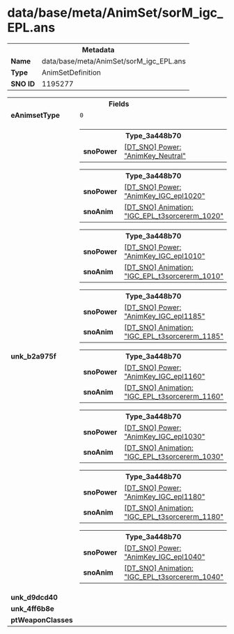 <h1>data/base/meta/AnimSet/sorM_igc_EPL.ans</h1><table><tr><th colspan="100%">Metadata</th></tr><tr><td><b>Name</b></td><td>data/base/meta/AnimSet/sorM_igc_EPL.ans</td></tr><tr><td><b>Type</b></td><td>AnimSetDefinition</td></tr><tr><td><b>SNO ID</b></td><td>1195277</td></tr></table>

<table><tr><th colspan="100%">Fields</th></tr><tr><td><b>eAnimsetType</b></td><td><code>0</code></td></tr><tr><td><b>unk_b2a975f</b></td><td><table><tr><th colspan="100%">Type_3a448b70</th></tr><tr><td><b>snoPower</b></td><td><a href="..\Power\AnimKey_Neutral.pow.md">[DT_SNO] Power: "AnimKey_Neutral"</a></td></tr></table>


<table><tr><th colspan="100%">Type_3a448b70</th></tr><tr><td><b>snoPower</b></td><td><a href="..\Power\AnimKey_IGC_epl1020.pow.md">[DT_SNO] Power: "AnimKey_IGC_epl1020"</a></td></tr><tr><td><b>snoAnim</b></td><td><a href="..\Anim\IGC_EPL_t3sorcererm_1020.ani.md">[DT_SNO] Animation: "IGC_EPL_t3sorcererm_1020"</a></td></tr></table>


<table><tr><th colspan="100%">Type_3a448b70</th></tr><tr><td><b>snoPower</b></td><td><a href="..\Power\AnimKey_IGC_epl1010.pow.md">[DT_SNO] Power: "AnimKey_IGC_epl1010"</a></td></tr><tr><td><b>snoAnim</b></td><td><a href="..\Anim\IGC_EPL_t3sorcererm_1010.ani.md">[DT_SNO] Animation: "IGC_EPL_t3sorcererm_1010"</a></td></tr></table>


<table><tr><th colspan="100%">Type_3a448b70</th></tr><tr><td><b>snoPower</b></td><td><a href="..\Power\AnimKey_IGC_epl1185.pow.md">[DT_SNO] Power: "AnimKey_IGC_epl1185"</a></td></tr><tr><td><b>snoAnim</b></td><td><a href="..\Anim\IGC_EPL_t3sorcererm_1185.ani.md">[DT_SNO] Animation: "IGC_EPL_t3sorcererm_1185"</a></td></tr></table>


<table><tr><th colspan="100%">Type_3a448b70</th></tr><tr><td><b>snoPower</b></td><td><a href="..\Power\AnimKey_IGC_epl1160.pow.md">[DT_SNO] Power: "AnimKey_IGC_epl1160"</a></td></tr><tr><td><b>snoAnim</b></td><td><a href="..\Anim\IGC_EPL_t3sorcererm_1160.ani.md">[DT_SNO] Animation: "IGC_EPL_t3sorcererm_1160"</a></td></tr></table>


<table><tr><th colspan="100%">Type_3a448b70</th></tr><tr><td><b>snoPower</b></td><td><a href="..\Power\AnimKey_IGC_epl1030.pow.md">[DT_SNO] Power: "AnimKey_IGC_epl1030"</a></td></tr><tr><td><b>snoAnim</b></td><td><a href="..\Anim\IGC_EPL_t3sorcererm_1030.ani.md">[DT_SNO] Animation: "IGC_EPL_t3sorcererm_1030"</a></td></tr></table>


<table><tr><th colspan="100%">Type_3a448b70</th></tr><tr><td><b>snoPower</b></td><td><a href="..\Power\AnimKey_IGC_epl1180.pow.md">[DT_SNO] Power: "AnimKey_IGC_epl1180"</a></td></tr><tr><td><b>snoAnim</b></td><td><a href="..\Anim\IGC_EPL_t3sorcererm_1180.ani.md">[DT_SNO] Animation: "IGC_EPL_t3sorcererm_1180"</a></td></tr></table>


<table><tr><th colspan="100%">Type_3a448b70</th></tr><tr><td><b>snoPower</b></td><td><a href="..\Power\AnimKey_IGC_epl1040.pow.md">[DT_SNO] Power: "AnimKey_IGC_epl1040"</a></td></tr><tr><td><b>snoAnim</b></td><td><a href="..\Anim\IGC_EPL_t3sorcererm_1040.ani.md">[DT_SNO] Animation: "IGC_EPL_t3sorcererm_1040"</a></td></tr></table>


</td></tr><tr><td><b>unk_d9dcd40</b></td><td></td></tr><tr><td><b>unk_4ff6b8e</b></td><td></td></tr><tr><td><b>ptWeaponClasses</b></td><td></td></tr></table>

